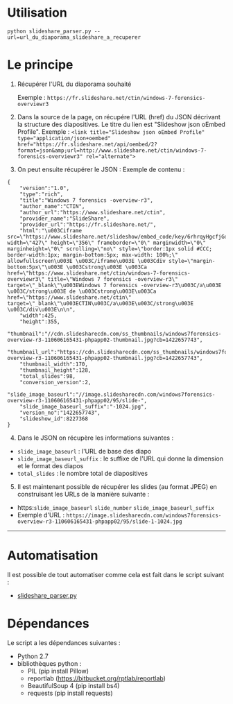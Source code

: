 # Utilisation

`python slideshare_parser.py --url=url_du_diaporama_slideshare_a_recuperer`

# Le principe

1. Récupérer l'URL du diaporama souhaité

	Exemple : `https://fr.slideshare.net/ctin/windows-7-forensics-overviewr3`

2. Dans la source de la page, on récupére l'URL (href) du JSON décrivant la structure des diapositives. Le titre du lien est "Slideshow json oEmbed Profile".
    Exemple : `<link title="Slideshow json oEmbed Profile" type="application/json+oembed" href="https://fr.slideshare.net/api/oembed/2?format=json&amp;url=http://www.slideshare.net/ctin/windows-7-forensics-overviewr3" rel="alternate">`

3. On peut ensuite récupérer le JSON : 
    Exemple de contenu :
```
{
    "version":"1.0",
    "type":"rich",
    "title":"Windows 7 forensics -overview-r3",
    "author_name":"CTIN",
    "author_url":"https://www.slideshare.net/ctin",
    "provider_name":"SlideShare",
    "provider_url":"https://fr.slideshare.net/",
    "html":"\u003Ciframe src=\"https://www.slideshare.net/slideshow/embed_code/key/6rhrqyHgcfjGdx\" width=\"427\" height=\"356\" frameborder=\"0\" marginwidth=\"0\" marginheight=\"0\" scrolling=\"no\" style=\"border:1px solid #CCC; border-width:1px; margin-bottom:5px; max-width: 100%;\" allowfullscreen\u003E \u003C/iframe\u003E \u003Cdiv style=\"margin-bottom:5px\"\u003E \u003Cstrong\u003E \u003Ca href=\"https://www.slideshare.net/ctin/windows-7-forensics-overviewr3\" title=\"Windows 7 forensics -overview-r3\" target=\"_blank\"\u003EWindows 7 forensics -overview-r3\u003C/a\u003E \u003C/strong\u003E de \u003Cstrong\u003E\u003Ca href=\"https://www.slideshare.net/ctin\" target=\"_blank\"\u003ECTIN\u003C/a\u003E\u003C/strong\u003E \u003C/div\u003E\n\n",
    "width":425,
    "height":355,
    "thumbnail":"//cdn.slidesharecdn.com/ss_thumbnails/windows7forensics-overview-r3-110606165431-phpapp02-thumbnail.jpg?cb=1422657743",
    "thumbnail_url":"https://cdn.slidesharecdn.com/ss_thumbnails/windows7forensics-overview-r3-110606165431-phpapp02-thumbnail.jpg?cb=1422657743",
    "thumbnail_width":170,
    "thumbnail_height":128,
    "total_slides":98,
    "conversion_version":2,
    "slide_image_baseurl":"//image.slidesharecdn.com/windows7forensics-overview-r3-110606165431-phpapp02/95/slide-",
    "slide_image_baseurl_suffix":"-1024.jpg",
    "version_no":"1422657743",
    "slideshow_id":8227368
}
```

4. Dans le JSON on récupère les informations suivantes :
  - `slide_image_baseurl` : l'URL de base des diapo
  - `slide_image_baseurl_suffix` : le suffixe de l'URL qui donne la dimension et le format des diapos
  - `total_slides` : le nombre total de diapositives

 5. Il est maintenant possible de récupérer les slides (au format JPEG) en construisant les URLs de la manière suivante :
   - https:`slide_image_baseurl` `slide_number` `slide_image_baseurl_suffix`
   - Exemple d'URL : `https://image.slidesharecdn.com/windows7forensics-overview-r3-110606165431-phpapp02/95/slide-1-1024.jpg`
   
   
-------
   
# Automatisation
Il est possible de tout automatiser comme cela est fait dans le script suivant : 
- [slideshare_parser.py](slideshare_parser.py)

# Dépendances
Le script a les dépendances suivantes :
- Python 2.7
- bibliothèques python :
	- PIL (pip install Pillow)
	- reportlab (https://bitbucket.org/rptlab/reportlab)
	- BeautifulSoup 4 (pip install bs4)
	- requests (pip install requests)
